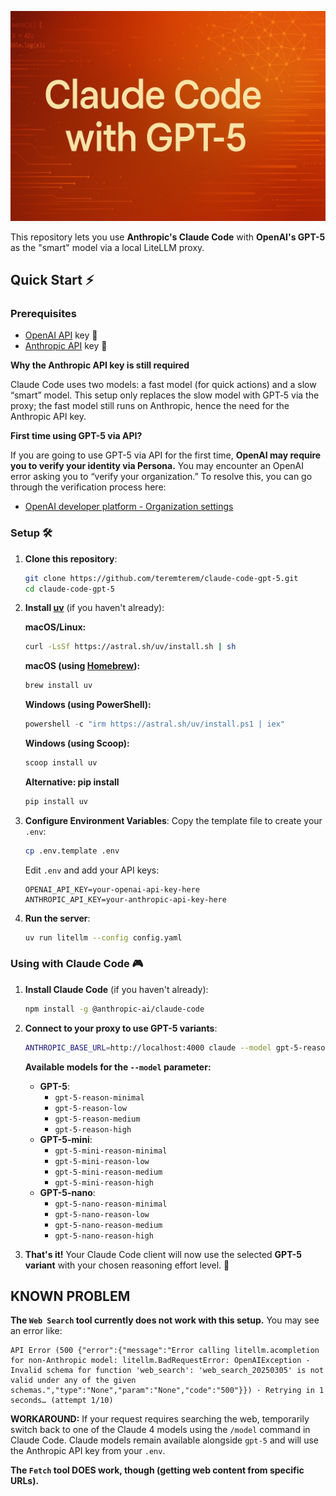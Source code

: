 ![Claude Code with GPT-5](claude-code-gpt-5.jpeg)

This repository lets you use **Anthropic's Claude Code** with **OpenAI's GPT-5** as the "smart" model via a local LiteLLM proxy.

## Quick Start ⚡

### Prerequisites

- [OpenAI API](https://platform.openai.com/docs/api-reference) key 🔑
- [Anthropic API](https://console.anthropic.com/) key 🔑

**Why the Anthropic API key is still required**

Claude Code uses two models: a fast model (for quick actions) and a slow “smart” model. This setup only replaces the slow model with GPT‑5 via the proxy; the fast model still runs on Anthropic, hence the need for the Anthropic API key.

**First time using GPT-5 via API?**

If you are going to use GPT-5 via API for the first time, **OpenAI may require you to verify your identity via Persona.** You may encounter an OpenAI error asking you to “verify your organization.” To resolve this, you can go through the verification process here:
- [OpenAI developer platform - Organization settings](https://platform.openai.com/settings/organization/general)

### Setup 🛠️

1. **Clone this repository**:
   ```bash
   git clone https://github.com/teremterem/claude-code-gpt-5.git
   cd claude-code-gpt-5
   ```

2. **Install [uv](https://docs.astral.sh/uv/)** (if you haven't already):

   **macOS/Linux:**
   ```bash
   curl -LsSf https://astral.sh/uv/install.sh | sh
   ```

   **macOS (using [Homebrew](https://brew.sh/)):**
   ```bash
   brew install uv
   ```

   **Windows (using PowerShell):**
   ```powershell
   powershell -c "irm https://astral.sh/uv/install.ps1 | iex"
   ```

   **Windows (using Scoop):**
   ```bash
   scoop install uv
   ```

   **Alternative: pip install**
   ```bash
   pip install uv
   ```

3. **Configure Environment Variables**:
   Copy the template file to create your `.env`:
   ```bash
   cp .env.template .env
   ```
   Edit `.env` and add your API keys:
   ```dotenv
   OPENAI_API_KEY=your-openai-api-key-here
   ANTHROPIC_API_KEY=your-anthropic-api-key-here
   ```

4. **Run the server**:
   ```bash
   uv run litellm --config config.yaml
   ```

### Using with Claude Code 🎮

1. **Install Claude Code** (if you haven't already):
   ```bash
   npm install -g @anthropic-ai/claude-code
   ```

2. **Connect to your proxy to use GPT-5 variants**:
   ```bash
   ANTHROPIC_BASE_URL=http://localhost:4000 claude --model gpt-5-reason-low
   ```

   **Available models for the `--model` parameter:**
   - **GPT-5**:
      - `gpt-5-reason-minimal`
      - `gpt-5-reason-low`
      - `gpt-5-reason-medium`
      - `gpt-5-reason-high`
   - **GPT-5-mini**:
      - `gpt-5-mini-reason-minimal`
      - `gpt-5-mini-reason-low`
      - `gpt-5-mini-reason-medium`
      - `gpt-5-mini-reason-high`
   - **GPT-5-nano**:
      - `gpt-5-nano-reason-minimal`
      - `gpt-5-nano-reason-low`
      - `gpt-5-nano-reason-medium`
      - `gpt-5-nano-reason-high`

3. **That's it!** Your Claude Code client will now use the selected **GPT-5 variant** with your chosen reasoning effort level. 🎯

## KNOWN PROBLEM

**The `Web Search` tool currently does not work with this setup.** You may see an error like:

```text
API Error (500 {"error":{"message":"Error calling litellm.acompletion for non-Anthropic model: litellm.BadRequestError: OpenAIException - Invalid schema for function 'web_search': 'web_search_20250305' is not valid under any of the given schemas.","type":"None","param":"None","code":"500"}}) · Retrying in 1 seconds… (attempt 1/10)
```

**WORKAROUND:** If your request requires searching the web, temporarily switch back to one of the Claude 4 models using the `/model` command in Claude Code. Claude models remain available alongside `gpt-5` and will use the Anthropic API key from your `.env`.

**The `Fetch` tool DOES work, though (getting web content from specific URLs).**
